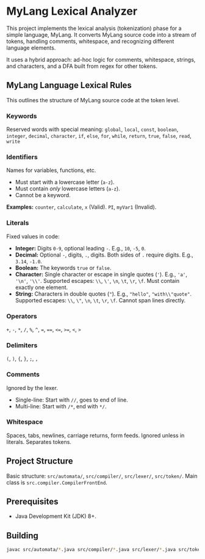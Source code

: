# MyLang Lexical Analyzer

This project implements the lexical analysis (tokenization) phase for a simple language, MyLang. It converts MyLang source code into a stream of tokens, handling comments, whitespace, and recognizing different language elements.

It uses a hybrid approach: ad-hoc logic for comments, whitespace, strings, and characters, and a DFA built from regex for other tokens.

## MyLang Language Lexical Rules

This outlines the structure of MyLang source code at the token level.

### Keywords

Reserved words with special meaning:
`global`, `local`, `const`, `boolean`, `integer`, `decimal`, `character`, `if`, `else`, `for`, `while`, `return`, `true`, `false`, `read`, `write`

### Identifiers

Names for variables, functions, etc.
* Must start with a lowercase letter (`a-z`).
* Must contain *only* lowercase letters (`a-z`).
* Cannot be a keyword.

**Examples:** `counter`, `calculate`, `x` (Valid). `PI`, `myVar1` (Invalid).

### Literals

Fixed values in code:

* **Integer:** Digits `0-9`, optional leading `-`. E.g., `10`, `-5`, `0`.
* **Decimal:** Optional `-`, digits, `.`, digits. Both sides of `.` require digits. E.g., `3.14`, `-1.0`.
* **Boolean:** The keywords `true` or `false`.
* **Character:** Single character or escape in single quotes (`'`). E.g., `'a'`, `'\n'`, `'\\'`. Supported escapes: `\\`, `\'`, `\n`, `\t`, `\r`, `\f`. Must contain exactly one element.
* **String:** Characters in double quotes (`"`). E.g., `"hello"`, `"with\\"quote"`. Supported escapes: `\\`, `\"`, `\n`, `\t`, `\r`, `\f`. Cannot span lines directly.

### Operators

`+`, `-`, `*`, `/`, `%`, `^`, `=`, `==`, `<=`, `>=`, `<`, `>`

### Delimiters

`(`, `)`, `{`, `}`, `;`, `,`

### Comments

Ignored by the lexer.
* Single-line: Start with `//`, goes to end of line.
* Multi-line: Start with `/*`, end with `*/`.

### Whitespace

Spaces, tabs, newlines, carriage returns, form feeds. Ignored unless in literals. Separates tokens.

## Project Structure

Basic structure: `src/automata/`, `src/compiler/`, `src/lexer/`, `src/token/`. Main class is `src.compiler.CompilerFrontEnd`.

## Prerequisites

* Java Development Kit (JDK) 8+.

## Building

```bash
javac src/automata/*.java src/compiler/*.java src/lexer/*.java src/token/*.java
